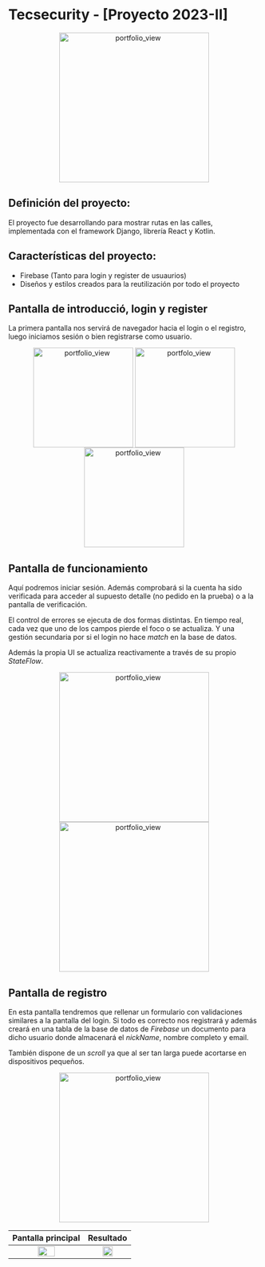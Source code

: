 # Tecsecurity - [Proyecto 2023-II]

<p align="center">
<img align="center" width="300" alt="portfolio_view" src="https://github.com/Jhonchuri11/GestorDocumental_Frontend_Busqueda/blob/master/Requerimientos/Logo.jpg">
</p>

## Definición del proyecto:

El proyecto fue desarrollando para mostrar rutas en las calles, implementada con el framework Django, librería React y Kotlin.

## Características del proyecto:

- Firebase (Tanto para login y register de usuaurios)
- Diseños y estilos creados para la reutilización por todo el proyecto

## Pantalla de introducció, login y register
La primera pantalla nos servirá de navegador hacia el login o el registro, luego iniciamos sesión o bien registrarse como usuario.

<p align="center">
  <img align="center"  width="200" alt="portfolio_view" src="https://github.com/Jhonchuri11/GestorDocumental_Frontend_Busqueda/blob/master/Requerimientos/Index.jpg">
  <img align="center"  width="200" alt="portfolo_view" src="https://github.com/Jhonchuri11/GestorDocumental_Frontend_Busqueda/blob/master/Requerimientos/Form-login-user.jpg">
  <img align="center"  width="200" alt="portfolio_view" src="https://github.com/Jhonchuri11/GestorDocumental_Frontend_Busqueda/blob/master/Requerimientos/Form-register-user.jpg">
</p>

## Pantalla de funcionamiento 

Aquí podremos iniciar sesión. Además comprobará si la cuenta ha sido verificada para acceder al supuesto detalle (no pedido en la prueba) o a la pantalla de verificación.

El control de errores se ejecuta de dos formas distintas. En tiempo real, cada vez que uno de los campos pierde el foco o se actualiza. Y una gestión secundaria por si el login no hace *match* en la base de datos.

Además la propia UI se actualiza reactivamente a través de su propio *StateFlow*.

<p align="center">
<img align="center" width="300" alt="portfolio_view" src="https://github.com/Jhonchuri11/GestorDocumental_Frontend_Busqueda/blob/master/Requerimientos/Tecsecurity-login.gif">
<img align="center" width="300" alt="portfolio_view" src="https://github.com/Jhonchuri11/GestorDocumental_Frontend_Busqueda/blob/master/Requerimientos/Tecsecurity-routes.gif">
</p>

## Pantalla de registro

En esta pantalla tendremos que rellenar un formulario con validaciones similares a la pantalla del login. Si todo es correcto nos registrará y además creará en una tabla de la base de datos de *Firebase* un documento para dicho usuario donde almacenará el *nickName*, nombre completo y email.

También dispone de un *scroll* ya que al ser tan larga puede acortarse en dispositivos pequeños.

<p align="center">
<img align="center" width="300" alt="portfolio_view" src="./docs/signin.png">
</p>

|                               Pantalla principal                               |                                   Resultado                                    |
|:------------------------------------------------------------------------------:|:------------------------------------------------------------------------------:|
|  <img src="https://github.com/Jhonchuri11/GestorDocumental_Frontend_Busqueda/blob/master/Requerimientos/Index.jpg" style="height: 50%; width:50%;"/>  |  <img src="https://i.imgur.com/lH1NBas.png" style="height: 50%; width:50%;"/>  |

